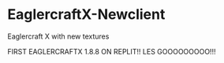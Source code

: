 # EaglercraftX-Newclient

Eaglercraft X with new textures 

FIRST EAGLERCRAFTX 1.8.8 ON REPLIT!! LES GOOOOOOOOO!!!